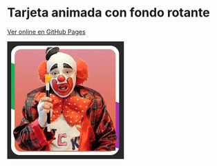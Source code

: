 # Tarjeta animada con fondo rotante

[Ver online en GitHub Pages]( https://sebagnh.github.io/Tarjeta-animada-v2-sass/ "Click para ver online")

![Muestra](./img/muestra-ricky.gif "Muestra de tarjeta animada")